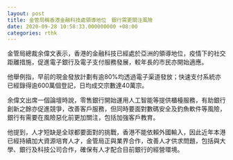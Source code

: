 ```yaml
---
layout: post
title: 金管局稱香港金融科技處領導地位　銀行需更關注風險
date: 2020-09-28 10:58:33.000000000 +08:00
categories: rthk
---
```


金管局總裁余偉文表示，香港的金融科技已經處於亞洲的領導地位，疫情下的社交距離措施，促進電子銀行及電子支付服務發展，較年長的市民亦開始適應。

他舉例指，早前的現金發放計劃有逾80%均透過電子渠道發放；快速支付系統亦已經錄得逾600萬個登記，日均成交宗數達40萬宗。

余偉文出席一個論壇時說，零售銀行開始運用人工智能等提供櫃檯服務，有助銀行創新之餘亦促進競爭，改善客戶服務，但同時要面對數碼安全及釣魚軟件等風險，銀行有需要在風險惡化前更加關注，包括加強客戶教育。

他提到，人才短缺是全球都要面對的挑戰，香港不能依賴外國輸入，因此近年本港已經持續加大資源培育人才，金管局正與業界合作，改善人才供求問題，包括與大學、銀行及科技公司合作，確保有人才配合目前銀行的經營環境。

